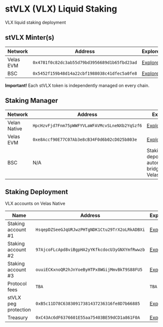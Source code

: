 # stVLX (VLX) Liquid Staking
VLX liquid staking deployment

## stVLX Minter(s)

| Network | Address | Explorer |
| -- | -- | -- |
| Velas EVM | `0x4781f0c82dc3ab55d79bd3956689d1b65fbd23ad` | [Explorer](https://evmexplorer.velas.com/address/0x4781f0c82Dc3Ab55D79Bd3956689D1B65FBD23aD) |
| BSC | `0x5452f159b48d14a22cbf1988038c41dfec5a0fe8` | [Explorer](https://bscscan.com/address/0x5452f159b48d14a22cbf1988038c41dfec5a0fe8) |

**Important!** Each stVLX token is independently managed on every chain.

## Staking Manager

| Network | Address | Explorer |
| -- | -- | -- |
| Velan Native | `HpcHzvFjd7Fnm75pWWFYVLaWFAVMcvSLneNXb2YqSzf6` | [Explorer](https://native.velas.com/address/HpcHzvFjd7Fnm75pWWFYVLaWFAVMcvSLneNXb2YqSzf6) |
| Velas EVM | `0xe8Accf90E77C07Ab3e8cB34F0d6b02cD025b803e` | [Explorer](https://evmexplorer.velas.com/address/0xe8Accf90E77C07Ab3e8cB34F0d6b02cD025b803e) |
| BSC | N/A | Staking deposits are automatically bridged to Velas EVM |

## Staking Deployment
VLX accounts on Velas Native

| Name | Address | Explorer |
| -- | -- | -- |
| Staking account #1 | `HsqepDZSeeGJqURJwzPHTgNDK1Ctu29TrX2oLRkADBXi` | [Explorer](https://native.velas.com/address/HsqepDZSeeGJqURJwzPHTgNDK1Ctu29TrX2oLRkADBXi) |
| Staking account #2 | `97AjcoFLcApd8viBgpHA2yYKfkcdocU3yGNXYmfRwwzb` | [Explorer](https://native.velas.com/address/97AjcoFLcApd8viBgpHA2yYKfkcdocU3yGNXYmfRwwzb) |
| Staking account #3 | `ouuiECKxnoQR2hJnYoeByHTPx8WGijMmvBkT9S88FU5` | [Explorer](https://native.velas.com/address/ouuiECKxnoQR2hJnYoeByHTPx8WGijMmvBkT9S88FU5) |
| Protocol fees | `TBA` | `TBA` |
| stVLX peg protection | `0xB5c11D78C63830917381437236316fe8D7b66885` | [Explorer](https://evmexplorer.velas.com/address/0xB5c11D78C63830917381437236316fe8D7b66885) |
| Treasury | `0xC43Ac6dF6376601E55aa75403BE59dCD1a861F0A` | [Explorer](https://evmexplorer.velas.com/address/0xC43Ac6dF6376601E55aa75403BE59dCD1a861F0A) |
